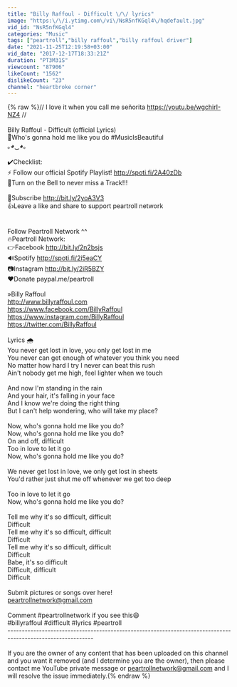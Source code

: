 ```yaml
---
title: "Billy Raffoul - Difficult \/\/ lyrics"
image: "https:\/\/i.ytimg.com\/vi\/NsR5nfKGql4\/hqdefault.jpg"
vid_id: "NsR5nfKGql4"
categories: "Music"
tags: ["peartroll","billy raffoul","billy raffoul driver"]
date: "2021-11-25T12:19:58+03:00"
vid_date: "2017-12-17T18:33:21Z"
duration: "PT3M31S"
viewcount: "87906"
likeCount: "1562"
dislikeCount: "23"
channel: "heartbroke corner"
---
```

{% raw %}// I love it when you call me señorita <a rel="nofollow" target="blank" href="https://youtu.be/wgchirI-NZ4">https://youtu.be/wgchirI-NZ4</a> //<br /><br />Billy Raffoul - Difficult (official Lyrics)<br />💓Who's gonna hold me like you do #MusicIsBeautiful<br />｡◕‿◕｡ <br /><br />✔️Checklist:<br />⚡️ Follow our official Spotify Playlist! <a rel="nofollow" target="blank" href="http://spoti.fi/2A40zDb">http://spoti.fi/2A40zDb</a><br />🔔Turn on the Bell to never miss a Track!!!<br /><br />👀Subscribe <a rel="nofollow" target="blank" href="http://bit.ly/2yoA3V3">http://bit.ly/2yoA3V3</a><br />👍Leave a like and share to support peartroll network<br /><br /><br />Follow Peartroll Network ^^<br />🔥Peartroll Network:<br />👉Facebook <a rel="nofollow" target="blank" href="http://bit.ly/2n2bsjs">http://bit.ly/2n2bsjs</a><br />🔊Spotify <a rel="nofollow" target="blank" href="http://spoti.fi/2i5eaCY">http://spoti.fi/2i5eaCY</a><br />📷Instagram <a rel="nofollow" target="blank" href="http://bit.ly/2iR5BZY">http://bit.ly/2iR5BZY</a><br />❤️Donate paypal.me/peartroll<br /><br />»Billy Raffoul<br /><a rel="nofollow" target="blank" href="http://www.billyraffoul.com">http://www.billyraffoul.com</a> <br /><a rel="nofollow" target="blank" href="https://www.facebook.com/BillyRaffoul">https://www.facebook.com/BillyRaffoul</a> <br /><a rel="nofollow" target="blank" href="https://www.instagram.com/BillyRaffoul">https://www.instagram.com/BillyRaffoul</a> <br /><a rel="nofollow" target="blank" href="https://twitter.com/BillyRaffoul">https://twitter.com/BillyRaffoul</a> <br /><br />Lyrics 🌧<br />You never get lost in love, you only get lost in me<br />You never can get enough of whatever you think you need<br />No matter how hard I try I never can beat this rush<br />Ain't nobody get me high, feel lighter when we touch<br /><br />And now I'm standing in the rain<br />And your hair, it's falling in your face<br />And I know we're doing the right thing<br />But I can't help wondering, who will take my place?<br /><br />Now, who's gonna hold me like you do?<br />Now, who's gonna hold me like you do?<br />On and off, difficult<br />Too in love to let it go<br />Now, who's gonna hold me like you do?<br /><br />We never get lost in love, we only get lost in sheets<br />You'd rather just shut me off whenever we get too deep<br /><br />Too in love to let it go<br />Now, who's gonna hold me like you do?<br /><br />Tell me why it's so difficult, difficult<br />Difficult<br />Tell me why it's so difficult, difficult<br />Difficult<br />Tell me why it's so difficult, difficult<br />Difficult<br />Babe, it's so difficult<br />Difficult, difficult<br />Difficult<br /><br />Submit pictures or songs over here!<br />peartrollnetwork@gmail.com<br /><br />Comment #peartrollnetwork if you see this😄 <br />#billyraffoul #difficult #lyrics #peartroll <br />------------------------------------------------------------------------------------------------------------<br /><br />If you are the owner of any content that has been uploaded on this channel and you want it removed (and I determine you are the owner), then please contact me YouTube private message or peartrollnetwork@gmail.com and I will resolve the issue immediately.{% endraw %}

